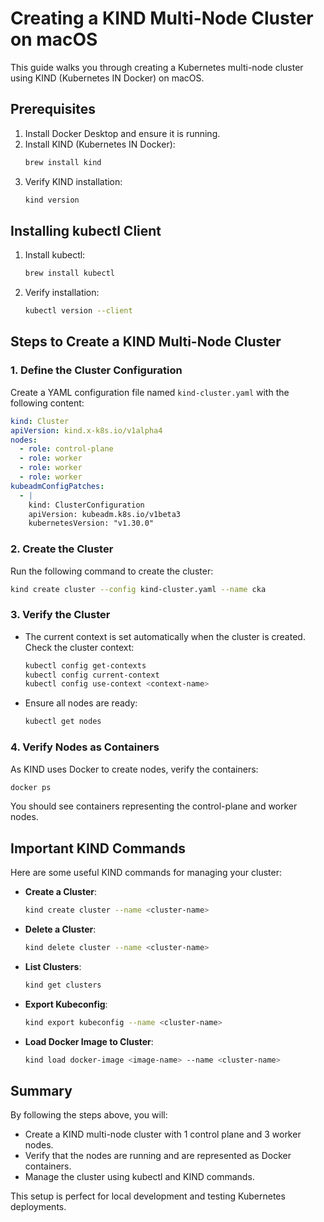 # Creating a KIND Multi-Node Cluster on macOS

This guide walks you through creating a Kubernetes multi-node cluster using KIND (Kubernetes IN Docker) on macOS.

## Prerequisites
1. Install Docker Desktop and ensure it is running.
2. Install KIND (Kubernetes IN Docker):
   ```bash
   brew install kind
   ```
3. Verify KIND installation:
   ```bash
   kind version
   ```
   
## Installing kubectl Client
1. Install kubectl:
   ```bash
   brew install kubectl
   ```
2. Verify installation:
   ```bash
   kubectl version --client
   ```

## Steps to Create a KIND Multi-Node Cluster

### 1. Define the Cluster Configuration
Create a YAML configuration file named `kind-cluster.yaml` with the following content:

```yaml
kind: Cluster
apiVersion: kind.x-k8s.io/v1alpha4
nodes:
  - role: control-plane
  - role: worker
  - role: worker
  - role: worker
kubeadmConfigPatches:
  - |
    kind: ClusterConfiguration
    apiVersion: kubeadm.k8s.io/v1beta3
    kubernetesVersion: "v1.30.0"
```

### 2. Create the Cluster
Run the following command to create the cluster:
```bash
kind create cluster --config kind-cluster.yaml --name cka
```

### 3. Verify the Cluster
- The current context is set automatically when the cluster is created. Check the cluster context:
  ```bash
  kubectl config get-contexts
  kubectl config current-context
  kubectl config use-context <context-name>
  ```
- Ensure all nodes are ready:
  ```bash
  kubectl get nodes
  ```

### 4. Verify Nodes as Containers
As KIND uses Docker to create nodes, verify the containers:
```bash
docker ps
```

You should see containers representing the control-plane and worker nodes.

## Important KIND Commands
Here are some useful KIND commands for managing your cluster:

- **Create a Cluster**:
  ```bash
  kind create cluster --name <cluster-name>
  ```
- **Delete a Cluster**:
  ```bash
  kind delete cluster --name <cluster-name>
  ```
- **List Clusters**:
  ```bash
  kind get clusters
  ```
- **Export Kubeconfig**:
  ```bash
  kind export kubeconfig --name <cluster-name>
  ```
- **Load Docker Image to Cluster**:
  ```bash
  kind load docker-image <image-name> --name <cluster-name>
  ```

## Summary
By following the steps above, you will:
- Create a KIND multi-node cluster with 1 control plane and 3 worker nodes.
- Verify that the nodes are running and are represented as Docker containers.
- Manage the cluster using kubectl and KIND commands.

This setup is perfect for local development and testing Kubernetes deployments.
